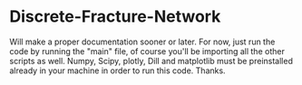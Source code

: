 # Discrete-Fracture-Network
Will make a proper documentation sooner or later. For now, just run the code by running the "main" file, of course you'll be importing all the other scripts as well. Numpy, Scipy, plotly, Dill and matplotlib must be preinstalled already in your machine in order to run this code. Thanks.
